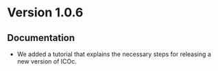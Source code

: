 # Version 1.0.6

## Documentation

- We added a tutorial that explains the necessary steps for releasing a new version of ICOc.
